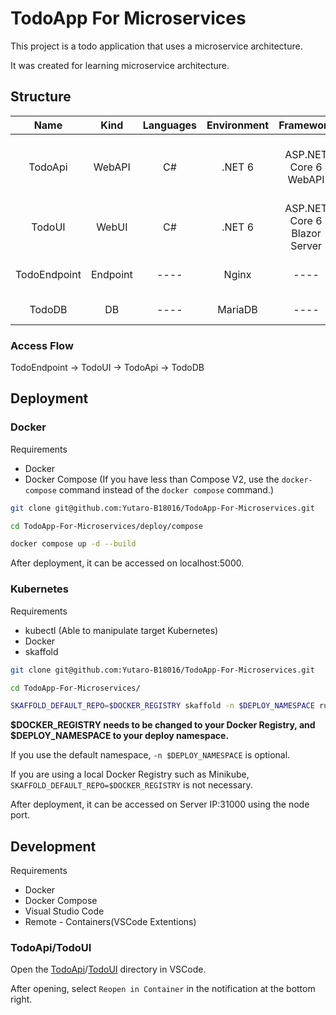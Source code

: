 # TodoApp For Microservices

This project is a todo application that uses a microservice architecture.

It was created for learning microservice architecture.

## Structure

|     Name     |   Kind   | Languages | Environment |          Framework           | Description                                          | Dependences |
| :----------: | :------: | :-------: | :---------: | :--------------------------: | ---------------------------------------------------- | :---------: |
|   TodoApi    |  WebAPI  |    C#     |   .NET 6    |    ASP.NET Core 6 WebAPI     | CRUD WebAPI For Todo. Requirements MariaDB or MySQL. |   TodoDB    |
|    TodoUI    |  WebUI   |    C#     |   .NET 6    | ASP.NET Core 6 Blazor Server | WebUI For TodoApi. PWA Support (except offline)                                 |   TodoApi   |
| TodoEndpoint | Endpoint |   ----    |    Nginx    |             ----             | Nginx Reverse Proxy/TodoApp Endpoint.                |   TodoUI    |
|    TodoDB    |    DB    |   ----    |   MariaDB   |             ----             | DB For TodoApi.                                      |    ----     |

### Access Flow

TodoEndpoint -> TodoUI -> TodoApi -> TodoDB

## Deployment

### Docker

Requirements

- Docker
- Docker Compose (If you have less than Compose V2, use the `docker-compose` command instead of the `docker compose` command.)

```bash
git clone git@github.com:Yutaro-B18016/TodoApp-For-Microservices.git

cd TodoApp-For-Microservices/deploy/compose

docker compose up -d --build
```

After deployment, it can be accessed on localhost:5000.

### Kubernetes

Requirements

- kubectl (Able to manipulate target Kubernetes)
- Docker
- skaffold

```bash
git clone git@github.com:Yutaro-B18016/TodoApp-For-Microservices.git

cd TodoApp-For-Microservices/

SKAFFOLD_DEFAULT_REPO=$DOCKER_REGISTRY skaffold -n $DEPLOY_NAMESPACE run
```

**$DOCKER_REGISTRY needs to be changed to your Docker Registry, and $DEPLOY_NAMESPACE to your deploy namespace.**

If you use the default namespace, `-n $DEPLOY_NAMESPACE` is optional.

If you are using a local Docker Registry such as Minikube, `SKAFFOLD_DEFAULT_REPO=$DOCKER_REGISTRY` is not necessary.

After deployment, it can be accessed on Server IP:31000 using the node port.

## Development

Requirements

- Docker
- Docker Compose
- Visual Studio Code
- Remote - Containers(VSCode Extentions)

### TodoApi/TodoUI

Open the [TodoApi](./TodoApi/)/[TodoUI](./TodoUI) directory in VSCode.

After opening, select `Reopen in Container` in the notification at the bottom right.